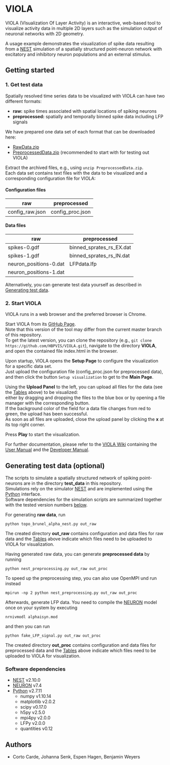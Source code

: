 # VIOLA

VIOLA (VIsualization Of Layer Activity) is an interactive, web-based tool
to visualize activity data in multiple 2D layers such as
the simulation output of neuronal networks with 2D geometry.

A usage example demonstrates the visualization of spike data resulting from a
[NEST](http://nest-simulator.org) simulation of a spatially structured
point-neuron network with excitatory and inhibitory neuron populations and an
external stimulus.

## Getting started

### 1. Get test data

Spatially resolved time series data to be visualized with VIOLA can have two
different formats:
* **raw:** spike times associated with spatial locations of spiking neurons
* **preprocessed:** spatially and temporally binned spike data including LFP
signals

We have prepared one data set of each format that can be downloaded here:
* [RawData.zip](https://hbpvis.github.io/VIOLA/downloads/RawData.zip)
* [PreprocessedData.zip](https://hbpvis.github.io/VIOLA/downloads/PreprocessedData.zip)
(recommended to start with for testing out VIOLA)

Extract the archived files, e.g., using `unzip PreprocessedData.zip`.  
Each data set contains text files with the data to be visualized and a
corresponding configuration file for VIOLA:

#### Configuration files

raw                    | preprocessed
---------------------- | -----------------
config_raw.json        | config_proc.json

#### Data files

raw                    | preprocessed
---------------------- | -----------------
spikes-0.gdf           | binned_sprates_rs_EX.dat
spikes-1.gdf           | binned_sprates_rs_IN.dat
neuron_positions-0.dat | LFPdata.lfp
neuron_positions-1.dat |

Alternatively, you can generate test data yourself as described in
[Generating test data](#generating-test-data-optional).

### 2. Start VIOLA

VIOLA runs in a web browser and the preferred browser is Chrome.

Start VIOLA from its [GitHub Page](http://hbpvis.github.io/VIOLA).  
Note that this version of the tool may differ from the current master branch of
this repository.  
To get the latest version, you can clone the repository (e.g.,
`git clone https://github.com/HBPVIS/VIOLA.git`),
navigate to the directory **VIOLA**, and open the contained file index.html in
the browser.

Upon startup, VIOLA opens the **Setup Page** to configure the visualization for
a specific data set.  
Just upload the configuration file (config_proc.json for preprocessed data), and
then click the button `Setup visualization` to get to the **Main Page**.

Using the **Upload Panel** to the left, you can upload all files for the data
(see the [Tables](#configuration-files) above) to be visualized:  
either by dragging and dropping the files to the blue box or by opening a file
manager with the corresponding button.  
If the background color of the field for a data file changes from red to green,
the upload has been successful.  
As soon as all files are uploaded, close the upload panel by clicking the **x**
at its top right corner.

Press **Play** to start the visualization.

For further documentation, please refer to the
[VIOLA Wiki](https://github.com/HBPVIS/VIOLA/wiki) containing the
[User Manual](https://github.com/HBPVIS/VIOLA/wiki/VIOLA-User-Manual)
and the
[Developer Manual](https://github.com/HBPVIS/VIOLA/wiki/VIOLA-Developer-Manual).

## Generating test data (optional)

The scripts to simulate a spatially structured network of spiking point-neurons
are in the directory **test_data** in this repository.  
Simulations rely on the simulator [NEST](http://nest-simulator.org) and are
implemented using the [Python](http://www.python.org) interface.  
Software dependencies for the simulation scripts are summarized together with
the tested version numbers [below](#software-dependencies).

For generating **raw data**, run

    python topo_brunel_alpha_nest.py out_raw

The created directory **out_raw** contains configuration and data files for raw
data and the [Tables](#configuration-files) above indicate which files need to
be uploaded to VIOLA for visualization.

Having generated raw data, you can generate **preprocessed data** by running

    python nest_preprocessing.py out_raw out_proc

To speed up the preprocessing step, you can also use OpenMPI und run instead

    mpirun -np 2 python nest_preprocessing.py out_raw out_proc

Afterwards, generate LFP data. You need to compile the
[NEURON](https://neuron.yale.edu) model once on your system by
executing

    nrnivmodl alphaisyn.mod

and then you can run

    python fake_LFP_signal.py out_raw out_proc

The created directory **out_proc** contains configuration and data files for
preprocessed data and the [Tables](#configuration-files) above indicate which
files need to be uploaded to VIOLA for visualization.

### Software dependencies
* [NEST](http://nest-simulator.org) v2.10.0
* [NEURON](https://neuron.yale.edu) v7.4
* [Python](http://www.python.org) v2.7.11
  * numpy v1.10.14
  * matplotlib v2.0.2
  * scipy v0.17.0
  * h5py v2.5.0
  * mpi4py v2.0.0
  * LFPy v2.0.0
  * quantities v0.12

## Authors

* Corto Carde, Johanna Senk, Espen Hagen, Benjamin Weyers
